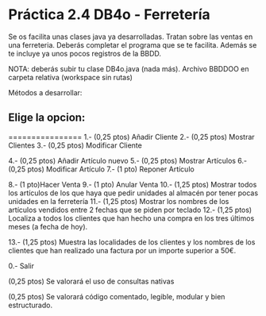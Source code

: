 # Práctica 2.4 DB4o - Ferretería

Se os facilita unas clases java ya desarrolladas. Tratan sobre las ventas en una ferreteria. Deberás completar el programa que se te facilita. Además se te incluye ya unos pocos registros de la BBDD.

NOTA: deberás subir tu clase DB4o.java (nada más). Archivo BBDDOO en carpeta relativa (workspace sin rutas)

Métodos a desarrollar:

## Elige la opcion:
================
 1.- (0,25 ptos) Añadir Cliente
 2.- (0,25 ptos) Mostrar Clientes
 3.- (0,25 ptos) Modificar Cliente

 4.- (0,25 ptos) Añadir Artículo nuevo
 5.- (0,25 ptos) Mostrar Artículos
 6.- (0,25 ptos) Modificar Artículo
 7.- (1 pto) Reponer Artículo

 8.- (1 pto)Hacer Venta
 9.- (1 pto) Anular Venta
10.- (1,25 ptos) Mostrar todos los artículos de los que haya que pedir unidades al almacén por tener pocas unidades en la ferretería
11.- (1,25 ptos) Mostrar los nombres de los artículos vendidos entre 2 fechas que se piden por teclado
12.- (1,25 ptos) Localiza a todos los clientes que han hecho una compra en los tres últimos meses (a fecha de hoy).

13.- (1,25 ptos) Muestra las localidades de los clientes y los nombres de los clientes que han realizado una factura por un importe superior a 50€.

0.- Salir

(0,25 ptos) Se valorará el uso de consultas nativas

(0,25 ptos) Se valorará código comentado, legible, modular y bien estructurado.
